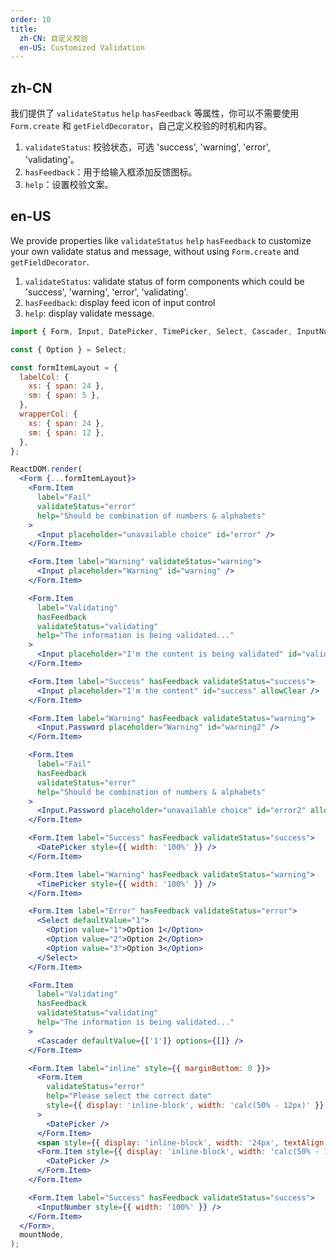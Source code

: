 ```yaml
---
order: 10
title:
  zh-CN: 自定义校验
  en-US: Customized Validation
---
```


## zh-CN

我们提供了 `validateStatus` `help` `hasFeedback` 等属性，你可以不需要使用 `Form.create` 和 `getFieldDecorator`，自己定义校验的时机和内容。

1. `validateStatus`: 校验状态，可选 'success', 'warning', 'error', 'validating'。
2. `hasFeedback`：用于给输入框添加反馈图标。
3. `help`：设置校验文案。

## en-US

We provide properties like `validateStatus` `help` `hasFeedback` to customize your own validate status and message, without using `Form.create` and `getFieldDecorator`.

1. `validateStatus`: validate status of form components which could be 'success', 'warning', 'error', 'validating'.
2. `hasFeedback`: display feed icon of input control
3. `help`: display validate message.

```jsx
import { Form, Input, DatePicker, TimePicker, Select, Cascader, InputNumber } from 'antd';

const { Option } = Select;

const formItemLayout = {
  labelCol: {
    xs: { span: 24 },
    sm: { span: 5 },
  },
  wrapperCol: {
    xs: { span: 24 },
    sm: { span: 12 },
  },
};

ReactDOM.render(
  <Form {...formItemLayout}>
    <Form.Item
      label="Fail"
      validateStatus="error"
      help="Should be combination of numbers & alphabets"
    >
      <Input placeholder="unavailable choice" id="error" />
    </Form.Item>

    <Form.Item label="Warning" validateStatus="warning">
      <Input placeholder="Warning" id="warning" />
    </Form.Item>

    <Form.Item
      label="Validating"
      hasFeedback
      validateStatus="validating"
      help="The information is being validated..."
    >
      <Input placeholder="I'm the content is being validated" id="validating" />
    </Form.Item>

    <Form.Item label="Success" hasFeedback validateStatus="success">
      <Input placeholder="I'm the content" id="success" allowClear />
    </Form.Item>

    <Form.Item label="Warning" hasFeedback validateStatus="warning">
      <Input.Password placeholder="Warning" id="warning2" />
    </Form.Item>

    <Form.Item
      label="Fail"
      hasFeedback
      validateStatus="error"
      help="Should be combination of numbers & alphabets"
    >
      <Input.Password placeholder="unavailable choice" id="error2" allowClear />
    </Form.Item>

    <Form.Item label="Success" hasFeedback validateStatus="success">
      <DatePicker style={{ width: '100%' }} />
    </Form.Item>

    <Form.Item label="Warning" hasFeedback validateStatus="warning">
      <TimePicker style={{ width: '100%' }} />
    </Form.Item>

    <Form.Item label="Error" hasFeedback validateStatus="error">
      <Select defaultValue="1">
        <Option value="1">Option 1</Option>
        <Option value="2">Option 2</Option>
        <Option value="3">Option 3</Option>
      </Select>
    </Form.Item>

    <Form.Item
      label="Validating"
      hasFeedback
      validateStatus="validating"
      help="The information is being validated..."
    >
      <Cascader defaultValue={['1']} options={[]} />
    </Form.Item>

    <Form.Item label="inline" style={{ marginBottom: 0 }}>
      <Form.Item
        validateStatus="error"
        help="Please select the correct date"
        style={{ display: 'inline-block', width: 'calc(50% - 12px)' }}
      >
        <DatePicker />
      </Form.Item>
      <span style={{ display: 'inline-block', width: '24px', textAlign: 'center' }}>-</span>
      <Form.Item style={{ display: 'inline-block', width: 'calc(50% - 12px)' }}>
        <DatePicker />
      </Form.Item>
    </Form.Item>

    <Form.Item label="Success" hasFeedback validateStatus="success">
      <InputNumber style={{ width: '100%' }} />
    </Form.Item>
  </Form>,
  mountNode,
);
```
